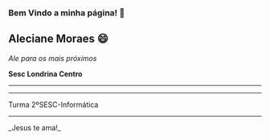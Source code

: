 ### Bem Vindo a minha página! 👋

<h2> Aleciane Moraes 😄 </h2>

_Ale para os mais próximos_

<b>Sesc Londrina Centro</b>

<hr>
<hr>

Turma 2ºSESC-Informática

<hr>
_Jesus te ama!_

<!--
**Alelinda/Alelinda** is a ✨ _special_ ✨ repository because its `README.md` (this file) appears on your GitHub profile.

Here are some ideas to get you started:

- 🔭 I’m currently working on ...
- 🌱 I’m currently learning ...
- 👯 I’m looking to collaborate on ...
- 🤔 I’m looking for help with ...
- 💬 Ask me about ...
- 📫 How to reach me: ...
- 😄 Pronouns: ...
- ⚡ Fun fact: ...
-->
